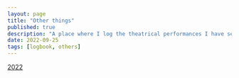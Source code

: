 ```yaml
---
layout: page
title: "Other things"
published: true
description: "A place where I log the theatrical performances I have seen and books I have read."
date: 2022-09-25
tags: [logbook, others]
---
```


[2022](https://xpan-eileen.github.io/2022)
